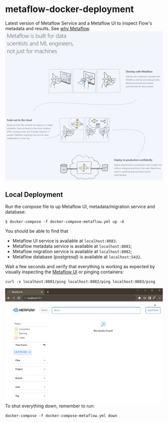 # metaflow-docker-deployment
Latest version of Metaflow Service and a Metaflow UI to inspect Flow's metadata and results. See [why Metaflow](https://docs.metaflow.org/introduction/why-metaflow).  
![What is Metaflow](./docs/image.png)
## Local Deployment
Run the compose file to up Metaflow UI, metadata/migration service and database:
```console
$ docker-compose -f docker-compose-metaflow.yml up -d
```
You should be able to find that
* Metaflow UI service is available at `localhost:8083`.
* Metaflow metadata service is available at `localhost:8081`;
* Metaflow migration service is available at `localhost:8082`;
* Metaflow database (postgresql) is available at `localhost:5432`.

Wait a few seconds and verify that everything is working as expected by visually inspecting the [Metaflow UI](localhost:8083) or pinging containers:
```console
curl -v localhost:8081/ping localhost:8082/ping localhost:8083/ping
```
![Metaflow UI](./docs/image-1.png)  
To shut everything down, remember to run:
```console
docker-compose -f docker-compose-metaflow.yml down
```
